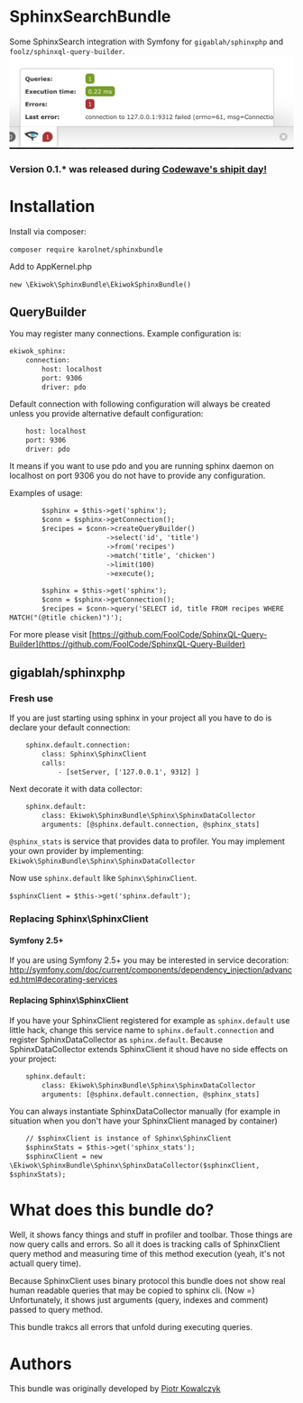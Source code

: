 # SphinxSearchBundle
Some SphinxSearch integration with Symfony for `gigablah/sphinxphp` and `foolz/sphinxql-query-builder`.
![Alt text](/doc/images/profiler_error.png?raw=true "Profiler with last error")


### Version 0.1.* was released during [Codewave's shipit day!](http://codewave.eu/pl/shipit-days.html)

# Installation
Install via composer:

` composer require karolnet/sphinxbundle `

Add to AppKernel.php

`new \Ekiwok\SphinxBundle\EkiwokSphinxBundle()`

## QueryBuilder

You may register many connections. Example configuration is:

```
ekiwok_sphinx:
    connection:
        host: localhost
        port: 9306
        driver: pdo
```

Default connection with following configuration will always be created unless you provide alternative default configuration:

```
    host: localhost
    port: 9306
    driver: pdo
```

It means if you want to use pdo and you are running sphinx daemon on localhost on port 9306 you do not have to provide any configuration.

Examples of usage:

```
        $sphinx = $this->get('sphinx');
        $conn = $sphinx->getConnection();
        $recipes = $conn->createQueryBuilder()
                        ->select('id', 'title')
                        ->from('recipes')
                        ->match('title', 'chicken')
                        ->limit(100)
                        ->execute();
```

```
        $sphinx = $this->get('sphinx');
        $conn = $sphinx->getConnection();
        $recipes = $conn->query('SELECT id, title FROM recipes WHERE MATCH("(@title chicken)")');
```

For more please visit [https://github.com/FoolCode/SphinxQL-Query-Builder](https://github.com/FoolCode/SphinxQL-Query-Builder)

## gigablah/sphinxphp

### Fresh use
If you are just starting using sphinx in your project all you have to do is declare your default connection:

```
    sphinx.default.connection:
        class: Sphinx\SphinxClient
        calls: 
            - [setServer, ['127.0.0.1', 9312] ]
```

Next decorate it with data collector:

```
    sphinx.default:
        class: Ekiwok\SphinxBundle\Sphinx\SphinxDataCollector
        arguments: [@sphinx.default.connection, @sphinx_stats]
```

`@sphinx_stats` is service that provides data to profiler. You may implement your own provider by implementing: `Ekiwok\SphinxBundle\Sphinx\SphinxDataCollector`

Now use `sphinx.default` like `Sphinx\SphinxClient`.

` $sphinxClient = $this->get('sphinx.default'); `

### Replacing Sphinx\SphinxClient

#### Symfony 2.5+

If you are using Symfony 2.5+ you may be interested in service decoration: http://symfony.com/doc/current/components/dependency_injection/advanced.html#decorating-services

#### Replacing Sphinx\SphinxClient

If you have your SphinxClient registered for example as `sphinx.default` use little hack, change this service name to `sphinx.default.connection`
and register SphinxDataCollector as `sphinx.default`. Because SphinxDataCollector extends SphinxClient it shoud have no side effects on your project:

```
    sphinx.default:
        class: Ekiwok\SphinxBundle\Sphinx\SphinxDataCollector
        arguments: [@sphinx.default.connection, @sphinx_stats]
```

You can always instantiate SphinxDataCollector manually (for example in situation when you don't have your SphinxClient managed by container)

```
    // $sphinxClient is instance of Sphinx\SphinxClient
    $sphinxStats = $this->get('sphinx_stats');
    $sphinxClient = new \Ekiwok\SphinxBundle\Sphinx\SphinxDataCollector($sphinxClient, $sphinxStats);
```

# What does this bundle do?

Well, it shows fancy things and stuff in profiler and toolbar. Those things are now query calls and errors. So all it does is tracking calls of SphinxClient query method and measuring time of this method execution (yeah, it's not actuall query time).

Because SphinxClient uses binary protocol this bundle does not show real human readable queries that may be copied to sphinx cli. (Now =) Unfortunately, it shows just arguments (query, indexes and comment) passed to query method.

This bundle trakcs all errors that unfold during executing queries.

# Authors
This bundle was originally developed by [Piotr Kowalczyk](https://github.com/ekiwok) 

